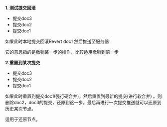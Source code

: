 **1. 测试提交回滚**

- 提交doc3
- 提交doc2
- 提交doc1

如果此时本地提交回滚Revert doc1 然后推送至服务器

它的意思指的是撤销某一步的操作，比较适用撤销到前一步



**2.重置到某次提交**

- 提交doc3
- 提交doc2
- 提交doc1

如果此时重置到提交doc1(强行硬合并)，然后重置到最新的提交(进行软合并) 。则删除doc2，doc3的提交，还原到这一步。最后再进行一次提交推送就可以还原到历史某次节点。

适用于还原节点。
